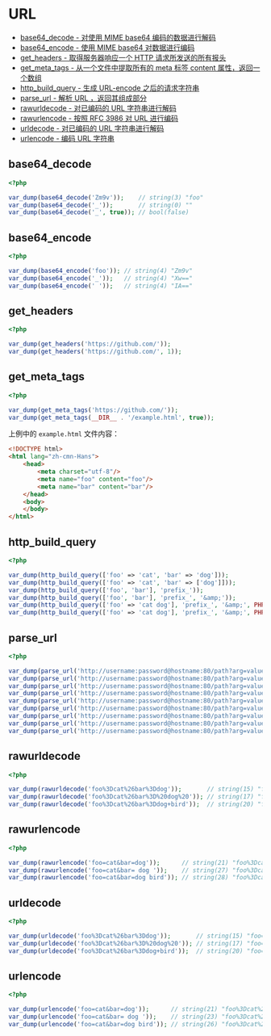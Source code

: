 # URL

* [base64_decode - 对使用 MIME base64 编码的数据进行解码](#base64decode)
* [base64_encode - 使用 MIME base64 对数据进行编码](#base64encode)
* [get_headers - 取得服务器响应一个 HTTP 请求所发送的所有报头](#getheaders)
* [get_meta_tags - 从一个文件中提取所有的 meta 标签 content 属性，返回一个数组](#getmetatags)
* [http_build_query - 生成 URL-encode 之后的请求字符串](#httpbuildquery)
* [parse_url - 解析 URL ，返回其组成部分](#parseurl)
* [rawurldecode - 对已编码的 URL 字符串进行解码](#rawurldecode)
* [rawurlencode - 按照 RFC 3986 对 URL 进行编码](#rawurlencode)
* [urldecode - 对已编码的 URL 字符串进行解码](#urldecode)
* [urlencode - 编码 URL 字符串](#urlencode)

## base64_decode

```php
<?php

var_dump(base64_decode('Zm9v'));    // string(3) "foo"
var_dump(base64_decode('_'));       // string(0) ""
var_dump(base64_decode('_', true)); // bool(false)

```

## base64_encode

```php
<?php

var_dump(base64_encode('foo')); // string(4) "Zm9v"
var_dump(base64_encode('_'));   // string(4) "Xw=="
var_dump(base64_encode(' '));   // string(4) "IA=="

```

## get_headers

```php
<?php

var_dump(get_headers('https://github.com/'));
var_dump(get_headers('https://github.com/', 1));

```

## get_meta_tags

```php
<?php

var_dump(get_meta_tags('https://github.com/'));
var_dump(get_meta_tags(__DIR__ . '/example.html', true));

```

上例中的 `example.html` 文件内容：

```html
<!DOCTYPE html>
<html lang="zh-cmn-Hans">
    <head>
        <meta charset="utf-8"/>
        <meta name="foo" content="foo"/>
        <meta name="bar" content="bar"/>
    </head>
    <body>
    </body>
</html>
```

## http_build_query

```php
<?php

var_dump(http_build_query(['foo' => 'cat', 'bar' => 'dog']));                            // string(15) "foo=cat&bar=dog"
var_dump(http_build_query(['foo' => 'cat', 'bar' => ['dog']]));                          // string(22) "foo=cat&bar%5B0%5D=dog"
var_dump(http_build_query(['foo', 'bar'], 'prefix_'));                                   // string(25) "prefix_0=foo&prefix_1=bar"
var_dump(http_build_query(['foo', 'bar'], 'prefix_', '&amp;'));                          // string(29) "prefix_0=foo&amp;prefix_1=bar"
var_dump(http_build_query(['foo' => 'cat dog'], 'prefix_', '&amp;', PHP_QUERY_RFC1738)); // string(11) "foo=cat+dog"
var_dump(http_build_query(['foo' => 'cat dog'], 'prefix_', '&amp;', PHP_QUERY_RFC3986)); // string(13) "foo=cat%20dog"

```

## parse_url

```php
<?php

var_dump(parse_url('http://username:password@hostname:80/path?arg=value#anchor'));                   // array(8) { ["scheme"]=> string(4) "http" ["host"]=> string(8) "hostname" ["port"]=> int(80) ["user"]=> string(8) "username" ["pass"]=> string(8) "password" ["path"]=> string(5) "/path" ["query"]=> string(9) "arg=value" ["fragment"]=> string(6) "anchor" }
var_dump(parse_url('http://username:password@hostname:80/path?arg=value#anchor', PHP_URL_SCHEME));   // string(4) "http"
var_dump(parse_url('http://username:password@hostname:80/path?arg=value#anchor', PHP_URL_HOST));     // string(8) "hostname"
var_dump(parse_url('http://username:password@hostname:80/path?arg=value#anchor', PHP_URL_PORT));     // int(80)
var_dump(parse_url('http://username:password@hostname:80/path?arg=value#anchor', PHP_URL_USER));     // string(8) "username"
var_dump(parse_url('http://username:password@hostname:80/path?arg=value#anchor', PHP_URL_PASS));     // string(8) "password"
var_dump(parse_url('http://username:password@hostname:80/path?arg=value#anchor', PHP_URL_PATH));     // string(5) "/path"
var_dump(parse_url('http://username:password@hostname:80/path?arg=value#anchor', PHP_URL_QUERY));    // string(9) "arg=value"
var_dump(parse_url('http://username:password@hostname:80/path?arg=value#anchor', PHP_URL_FRAGMENT)); // string(6) "anchor"

```

## rawurldecode

```php
<?php

var_dump(rawurldecode('foo%3Dcat%26bar%3Ddog'));       // string(15) "foo=cat&bar=dog"
var_dump(rawurldecode('foo%3Dcat%26bar%3D%20dog%20')); // string(17) "foo=cat&bar= dog "
var_dump(rawurldecode('foo%3Dcat%26bar%3Ddog+bird'));  // string(20) "foo=cat&bar=dog+bird"

```

## rawurlencode

```php
<?php

var_dump(rawurlencode('foo=cat&bar=dog'));      // string(21) "foo%3Dcat%26bar%3Ddog"
var_dump(rawurlencode('foo=cat&bar= dog '));    // string(27) "foo%3Dcat%26bar%3D%20dog%20"
var_dump(rawurlencode('foo=cat&bar=dog bird')); // string(28) "foo%3Dcat%26bar%3Ddog%20bird"

```

## urldecode

```php
<?php

var_dump(urldecode('foo%3Dcat%26bar%3Ddog'));       // string(15) "foo=cat&bar=dog"
var_dump(urldecode('foo%3Dcat%26bar%3D%20dog%20')); // string(17) "foo=cat&bar= dog "
var_dump(urldecode('foo%3Dcat%26bar%3Ddog+bird'));  // string(20) "foo=cat&bar=dog bird"

```

## urlencode

```php
<?php

var_dump(urlencode('foo=cat&bar=dog'));      // string(21) "foo%3Dcat%26bar%3Ddog"
var_dump(urlencode('foo=cat&bar= dog '));    // string(23) "foo%3Dcat%26bar%3D+dog+"
var_dump(urlencode('foo=cat&bar=dog bird')); // string(26) "foo%3Dcat%26bar%3Ddog+bird"

```